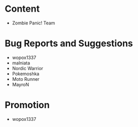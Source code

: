 # Content
- Zombie Panic! Team

# Bug Reports and Suggestions
- wopox1337
- malniata
- Nordic Warrior
- Pokemoshka
- Moto Runner
- MayroN

# Promotion
- wopox1337
